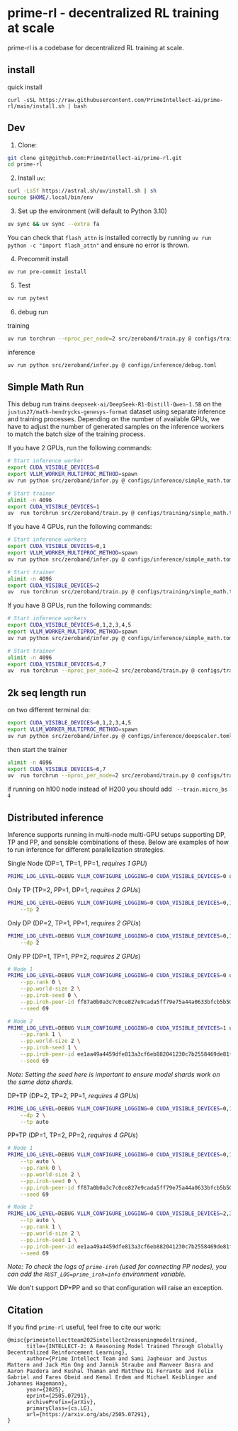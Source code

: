# prime-rl - decentralized RL training at scale

prime-rl is a codebase for decentralized RL training at scale.



## install
quick install
```
curl -sSL https://raw.githubusercontent.com/PrimeIntellect-ai/prime-rl/main/install.sh | bash
```


## Dev


1. Clone: 

```bash
git clone git@github.com:PrimeIntellect-ai/prime-rl.git
cd prime-rl
```

2. Install `uv`:

```bash
curl -LsSf https://astral.sh/uv/install.sh | sh
source $HOME/.local/bin/env
```

3. Set up the environment (will default to Python 3.10)

```bash
uv sync && uv sync --extra fa
```

You can check that `flash_attn` is installed correctly by running `uv run python -c "import flash_attn"` and ensure no error is thrown.

4. Precommit install

```bash
uv run pre-commit install
```

5. Test

```bash
uv run pytest
```

6. debug run 

training

```bash
uv run torchrun --nproc_per_node=2 src/zeroband/train.py @ configs/training/debug.toml
```

inference
```bash
uv run python src/zeroband/infer.py @ configs/inference/debug.toml
```


## Simple Math Run

This debug run trains `deepseek-ai/DeepSeek-R1-Distill-Qwen-1.5B` on the `justus27/math-hendrycks-genesys-format` dataset using separate inference and training processes.
Depending on the number of available GPUs, we have to adjust the number of generated samples on the inference workers to match the batch size of the training process.

If you have 2 GPUs, run the following commands:

```bash
# Start inference worker
export CUDA_VISIBLE_DEVICES=0
export VLLM_WORKER_MULTIPROC_METHOD=spawn
uv run python src/zeroband/infer.py @ configs/inference/simple_math.toml --dp 1 --batch-size 64
```

```bash
# Start trainer
ulimit -n 4096
export CUDA_VISIBLE_DEVICES=1
uv  run torchrun src/zeroband/train.py @ configs/training/simple_math.toml
```

If you have 4 GPUs, run the following commands:

```bash
# Start inference workers
export CUDA_VISIBLE_DEVICES=0,1
export VLLM_WORKER_MULTIPROC_METHOD=spawn
uv run python src/zeroband/infer.py @ configs/inference/simple_math.toml --dp 2 --batch-size 32
```

```bash
# Start trainer
ulimit -n 4096
export CUDA_VISIBLE_DEVICES=2
uv  run torchrun src/zeroband/train.py @ configs/training/simple_math.toml
```

If you have 8 GPUs, run the following commands:

```bash
# Start inference workers
export CUDA_VISIBLE_DEVICES=0,1,2,3,4,5
export VLLM_WORKER_MULTIPROC_METHOD=spawn
uv run python src/zeroband/infer.py @ configs/inference/simple_math.toml
```

```bash
# Start trainer
ulimit -n 4096
export CUDA_VISIBLE_DEVICES=6,7
uv  run torchrun --nproc_per_node=2 src/zeroband/train.py @ configs/training/simple_math.toml --data.num_workers 2
```


## 2k seq length run

on two different terminal do:

```bash
export CUDA_VISIBLE_DEVICES=0,1,2,3,4,5
export VLLM_WORKER_MULTIPROC_METHOD=spawn
uv run python src/zeroband/infer.py @ configs/inference/deepscaler.toml
```

then start the trainer

```bash
ulimit -n 4096
export CUDA_VISIBLE_DEVICES=6,7
uv  run torchrun --nproc_per_node=2 src/zeroband/train.py @ configs/training/deepscaler.toml
```

if running on h100 node instead of H200 you should add ` --train.micro_bs 4`

## Distributed inference

Inference supports running in multi-node multi-GPU setups supporting DP, TP and PP, and sensible combinations of these.
Below are examples of how to run inference for different parallelization strategies.

Single Node (DP=1, TP=1, PP=1, *requires 1 GPU*)

```bash
PRIME_LOG_LEVEL=DEBUG VLLM_CONFIGURE_LOGGING=0 CUDA_VISIBLE_DEVICES=0 uv run python src/zeroband/infer.py @ configs/inference/debug.toml --model-name Qwen/Qwen3-14B
```

Only TP (TP=2, PP=1, DP=1, *requires 2 GPUs*)

```bash
PRIME_LOG_LEVEL=DEBUG VLLM_CONFIGURE_LOGGING=0 CUDA_VISIBLE_DEVICES=0,1 uv run python src/zeroband/infer.py @ configs/inference/debug.toml --model-name Qwen/Qwen3-14B \
	--tp 2
```

Only DP (DP=2, TP=1, PP=1, *requires 2 GPUs*)

```bash
PRIME_LOG_LEVEL=DEBUG VLLM_CONFIGURE_LOGGING=0 CUDA_VISIBLE_DEVICES=0,1 uv run python src/zeroband/infer.py @ configs/inference/debug.toml --model-name Qwen/Qwen3-14B \
	--dp 2
```

Only PP (DP=1, TP=1, PP=2, *requires 2 GPUs*)

```bash
# Node 1
PRIME_LOG_LEVEL=DEBUG VLLM_CONFIGURE_LOGGING=0 CUDA_VISIBLE_DEVICES=0 uv run python src/zeroband/infer.py @ configs/inference/debug.toml --model-name mikasenghaas/Qwen3-14B-0.2 \
	--pp.rank 0 \
	--pp.world-size 2 \
	--pp.iroh-seed 0 \
	--pp.iroh-peer-id ff87a0b0a3c7c0ce827e9cada5ff79e75a44a0633bfcb5b50f99307ddb26b337 \
	--seed 69
```

```bash
# Node 2
PRIME_LOG_LEVEL=DEBUG VLLM_CONFIGURE_LOGGING=0 CUDA_VISIBLE_DEVICES=1 uv run python src/zeroband/infer.py @ configs/inference/debug.toml --model-name mikasenghaas/Qwen3-14B-1.2 \
	--pp.rank 1 \
	--pp.world-size 2 \
	--pp.iroh-seed 1 \
	--pp.iroh-peer-id ee1aa49a4459dfe813a3cf6eb882041230c7b2558469de81f87c9bf23bf10a03 \
	--seed 69
```

*Note: Setting the seed here is important to ensure model shards work on the same data shards.*

DP+TP (DP=2, TP=2, PP=1, *requires 4 GPUs*)

```bash
PRIME_LOG_LEVEL=DEBUG VLLM_CONFIGURE_LOGGING=0 CUDA_VISIBLE_DEVICES=0,1,2,3 uv run python src/zeroband/infer.py @ configs/inference/debug.toml --model-name Qwen/Qwen3-14B \
	--dp 2 \
	--tp auto
```

PP+TP (DP=1, TP=2, PP=2, *requires 4 GPUs*)

```bash
# Node 1
PRIME_LOG_LEVEL=DEBUG VLLM_CONFIGURE_LOGGING=0 CUDA_VISIBLE_DEVICES=0,1 uv run python src/zeroband/infer.py @ configs/inference/debug.toml --model-name mikasenghaas/Qwen3-14B-0.2 \
	--tp auto \
	--pp.rank 0 \
	--pp.world-size 2 \
	--pp.iroh-seed 0 \
	--pp.iroh-peer-id ff87a0b0a3c7c0ce827e9cada5ff79e75a44a0633bfcb5b50f99307ddb26b337 \
	--seed 69
```

```bash
# Node 2
PRIME_LOG_LEVEL=DEBUG VLLM_CONFIGURE_LOGGING=0 CUDA_VISIBLE_DEVICES=2,3 uv run python src/zeroband/infer.py @ configs/inference/debug.toml --model-name mikasenghaas/Qwen3-14B-1.2 \
	--tp auto \
	--pp.rank 1 \
	--pp.world-size 2 \
	--pp.iroh-seed 1 \
	--pp.iroh-peer-id ee1aa49a4459dfe813a3cf6eb882041230c7b2558469de81f87c9bf23bf10a03 \
	--seed 69
```

*Note: To check the logs of `prime-iroh` (used for connecting PP nodes), you can add the `RUST_LOG=prime_iroh=info` environment variable.*

We don't support DP+PP and so that configuration will raise an exception.


## Citation

If you find `prime-rl` useful, feel free to cite our work:

```
@misc{primeintellectteam2025intellect2reasoningmodeltrained,
      title={INTELLECT-2: A Reasoning Model Trained Through Globally Decentralized Reinforcement Learning}, 
      author={Prime Intellect Team and Sami Jaghouar and Justus Mattern and Jack Min Ong and Jannik Straube and Manveer Basra and Aaron Pazdera and Kushal Thaman and Matthew Di Ferrante and Felix Gabriel and Fares Obeid and Kemal Erdem and Michael Keiblinger and Johannes Hagemann},
      year={2025},
      eprint={2505.07291},
      archivePrefix={arXiv},
      primaryClass={cs.LG},
      url={https://arxiv.org/abs/2505.07291}, 
}
```
